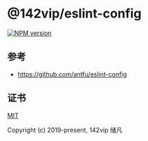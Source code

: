 # @142vip/eslint-config

[![NPM version](https://img.shields.io/npm/v/@142vip/eslint-config?labelColor=0b3d52&color=1da469&label=version)](https://www.npmjs.com/package/@142vip/eslint-config)

## 参考

- <https://github.com/antfu/eslint-config>

## 证书

[MIT](https://opensource.org/license/MIT)

Copyright (c) 2019-present, 142vip 储凡
